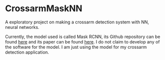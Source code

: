 # CrossarmMaskNN
A exploratory project on making a crossarm detection system with NN, neural networks.

Currently, the model used is called Mask RCNN, its Github repository can be found [here][1] 
and its paper can be found [here][2]. I do not claim to develop any of the software for the
model. I am just using the model for my crossarm detection application. 

[1]: https://github.com/matterport/Mask_RCNN
[2]: https://arxiv.org/pdf/1703.06870.pdf
